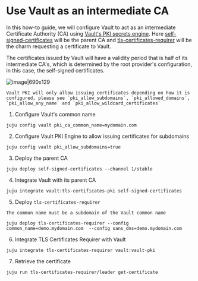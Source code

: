 # Use Vault as an intermediate CA

In this how-to guide, we will configure Vault to act as an intermediate Certificate Authority (CA) using [Vault's PKI secrets engine](https://developer.hashicorp.com/vault/docs/secrets/pki). Here [self-signed-certificates](https://charmhub.io/self-signed-certificates) will be the parent CA and [tls-certificates-requirer](https://charmhub.io/tls-certificates-requirer) will be the charm requesting a certificate to Vault.

The certificates issued by Vault will have a validity period that is half of its intermediate CA's, which is determined by the root provider's configuration, in this case, the self-signed certificates.

![image|690x129](upload://9Fqp2fx6aXCVzucptBL9PdlJp8n.png)

```{note}
Vault PKI will only allow issuing certificates depending on how it is configured, please see `pki_allow_subdomains`, `pki_allowed_domains`, `pki_allow_any_name` and `pki_allow_wildcard_certificates`
```

1. Configure Vault's common name

```shell
juju config vault pki_ca_common_name=mydomain.com
```

2. Configure Vault PKI Engine to allow issuing certificates for subdomains

```shell
juju config vault pki_allow_subdomains=true
```

3. Deploy the parent CA

```shell
juju deploy self-signed-certificates --channel 1/stable
```

4. Integrate Vault with its parent CA

```shell
juju integrate vault:tls-certificates-pki self-signed-certificates
```

5. Deploy `tls-certificates-requirer`

```{note}
The common name must be a subdomain of the Vault common name
```

```shell
juju deploy tls-certificates-requirer --config common_name=demo.mydomain.com  --config sans_dns=demo.mydomain.com
```

6. Integrate TLS Certificates Requirer with Vault

```shell
juju integrate tls-certificates-requirer vault:vault-pki
```

7. Retrieve the certificate

```shell
juju run tls-certificates-requirer/leader get-certificate
```
